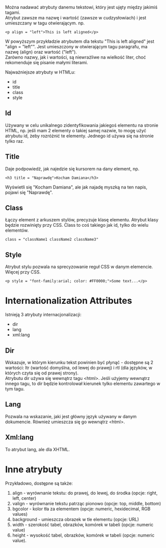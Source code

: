 Można nadawać atrybuty danemu tekstowi, który jest ujęty między jakimiś tagami.  
Atrybut zawsze ma nazwę i wartość (zawsze w cudzysłowiach) i jest umieszczany w tagu otwierającym. np.  
  
```
<p align = "left">This is left aligned</p>
```

W powyższym przykładzie atrybutem dla tekstu "This is left aligned" jest "align = "left"".  Jest umieszczony w otwierającym tagu paragrafu, ma nazwę (align) oraz wartość ("left").  
Zarówno nazwy, jak i wartości, są niewrażliwe na wielkość liter, choć rekomenduje się pisanie małymi literami.  
  
Najważniejsze atrybuty w HTMLu:  
- id  
- title  
- class  
- style  
  
## Id  
Używany w celu unikalnego zidentyfikowania jakiegoś elementu na stronie HTML, np. jeśli mam 2 elementy o takiej samej nazwie, to mogę użyć atrybutu id, żeby rozróżnić te elementy. Jednego id używa się na stronie tylko raz.  
  
## Title  
Daje podpowiedź, jak najedzie się kursorem na dany element, np.  
```
<h3 title = "Naprawdę">Kocham Damiana</h3>
```
Wyświetli się "Kocham Damiana", ale jak najadę myszką na ten napis, pojawi się "Naprawdę".  
  
## Class  
Łączy element z arkuszem stylów, precyzuje klasę elementu. Atrybut klasy będzie rozwinięty przy CSS. Class to coś takiego jak id, tylko do wielu elementów.  
```
class = "className1 className2 className3"
```  
  
## Style  
Atrybut stylu pozwala na sprecyzowanie reguł CSS w danym elemencie. Więcej przy CSS.  
```
<p style = "font-family:arial; color: #FF0000;">Some text...</p>
```
  
# Internationalization Attributes  
Istnieją 3 atrybuty internacjonalizacji:  
- dir  
- lang  
- xml:lang  
  
## Dir  
Wskazuje, w którym kierunku tekst powinien być płynąć - dostępne są 2 wartości: ltr (wartość domyślna, od lewej do prawej) i rtl (dla języków, w których czyta się od prawej strony).  
Atrybutu dir używa się wewnątrz tagu \<html\>. Jeśli użyjemy wewnątrz innego tagu, to dir będzie kontrolował kierunek tylko elementu zawartego w tym tagu.  
  
## Lang  
Pozwala na wskazanie, jaki jest główny język używany w danym dokumencie. Również umieszcza się go wewnątrz \<html\>.  
  
## Xml:lang  
To atrybut lang, ale dla XHTML.  
  
# Inne atrybuty  
Przykładowo, dostępne są także:  
1. align - wyrównanie tekstu: do prawej, do lewej, do środka (opcje: right, left, center)  
2. valign - wyrównanie tekstu patrząc pionowo (opcje: top, middle, bottom)  
3. bgcolor - kolor tła za elementem (opcje: numeric, hexidecimal, RGB values)  
4. background - umieszcza obrazek w tle elementu (opcje: URL)  
5. width - szerokość tabel, obrazków, komórek w tabeli (opcje: numeric value)  
6. height - wysokość tabel, obrazków, komórek w tabeli (opcje: numeric value).
  
